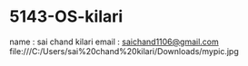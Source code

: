 # 5143-OS-kilari
name : sai chand kilari
email : saichand1106@gmail.com
file:///C:/Users/sai%20chand%20kilari/Downloads/mypic.jpg
